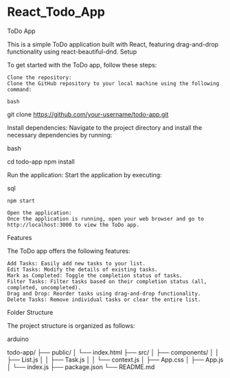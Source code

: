 # React_Todo_App

ToDo App

This is a simple ToDo application built with React, featuring drag-and-drop functionality using react-beautiful-dnd.
Setup

To get started with the ToDo app, follow these steps:

    Clone the repository:
    Clone the GitHub repository to your local machine using the following command:

    bash

git clone https://github.com/your-username/todo-app.git

Install dependencies:
Navigate to the project directory and install the necessary dependencies by running:

bash

cd todo-app
npm install

Run the application:
Start the application by executing:

sql

    npm start

    Open the application:
    Once the application is running, open your web browser and go to http://localhost:3000 to view the ToDo app.

Features

The ToDo app offers the following features:

    Add Tasks: Easily add new tasks to your list.
    Edit Tasks: Modify the details of existing tasks.
    Mark as Completed: Toggle the completion status of tasks.
    Filter Tasks: Filter tasks based on their completion status (all, completed, uncompleted).
    Drag and Drop: Reorder tasks using drag-and-drop functionality.
    Delete Tasks: Remove individual tasks or clear the entire list.

Folder Structure

The project structure is organized as follows:

arduino

todo-app/
  ├── public/
  │   └── index.html
  ├── src/
  │   ├── components/
  │   │   ├── List.js
  │   │   ├── Task.js
  │   │   └── context.js
  │   ├── App.css
  │   ├── App.js
  │   └── index.js
  ├── package.json
  └── README.md
